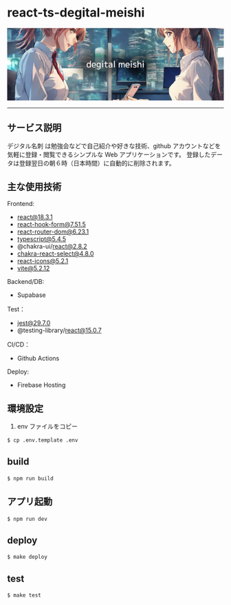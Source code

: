 # react-ts-degital-meishi

![main](/docs/images/main.jpg)

---

## サービス説明

デジタル名刺 は勉強会などで自己紹介や好きな技術、github アカウントなどを気軽に登録・閲覧できるシンプルな Web アプリケーションです。
登録したデータは登録翌日の朝６時（日本時間）に自動的に削除されます。

## 主な使用技術

Frontend:

- react@18.3.1
- react-hook-form@7.51.5
- react-router-dom@6.23.1
- typescript@5.4.5
- @chakra-ui/react@2.8.2
- chakra-react-select@4.8.0
- react-icons@5.2.1
- vite@5.2.12

Backend/DB:

- Supabase

Test：

- jest@29.7.0
- @testing-library/react@15.0.7

CI/CD：

- Github Actions

Deploy:

- Firebase Hosting

## 環境設定

1. env ファイルをコピー

```bash
$ cp .env.template .env
```

## build

```bash
$ npm run build
```

## アプリ起動

```bash
$ npm run dev
```

## deploy

```bash
$ make deploy
```

## test

```bash
$ make test
```
